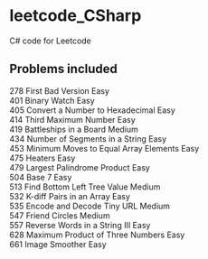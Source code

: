# leetcode_CSharp
C# code for Leetcode

## Problems included

278  First Bad Version                                                Easy<br>
401  Binary Watch                                                     Easy<br>
405  Convert a Number to Hexadecimal                                  Easy<br>
414  Third Maximum Number                                             Easy<br>
419  Battleships in a Board                                           Medium<br>
434  Number of Segments in a String                                   Easy<br>
453  Minimum Moves to Equal Array Elements                            Easy<br>
475  Heaters                                                          Easy<br>
479  Largest Palindrome Product                                       Easy<br>
504  Base 7                                                           Easy<br>
513  Find Bottom Left Tree Value                                      Medium<br>
532  K-diff Pairs in an Array                                         Easy<br>
535  Encode and Decode Tiny URL                                       Medium<br>
547  Friend Circles                                                   Medium<br>
557  Reverse Words in a String III                                    Easy<br>
628  Maximum Product of Three Numbers                                 Easy<br>
661  Image Smoother                                                   Easy<br>

